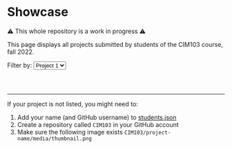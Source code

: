 # Showcase

⚠️ This whole repository is a work in progress ⚠️ 

This page displays all projects submitted by students of the CIM103 course, fall 2022.

<label>
  Filter by:
  <select id="project">
    <option value="project-1">Project 1</option>
    <option value="project-2">Project 2</option>
    <option value="project-3">Project 3</option>
  </select>
</label>

<ul id="list"></ul>

---

If your project is not listed, you might need to:

1. Add your name (and GitHub username) to [students.json](https://github.com/vsueiro/CIM103/blob/main/showcase/students.json)
2. Create a repository called `CIM103` in your GitHub account
3. Make sure the following image exists `CIM103/project-name/media/thumbnail.png`

<style>

  hr {
    height: 1px !important;
  }

  #list,
  #list * {
    box-sizing: border-box;
  }

  #list {
    display: flex;
    flex-wrap: wrap;
    list-style: none;
    padding: 0;
    margin: 2em 0;
  }

  #list li {
    margin: 0;
    padding: 0 1em 1em 0;
    width: 50%;
  }

  #list figure {
    margin: 0;
  }

  #list figure a:hover {
    opacity: .5;
  }

  #list figcaption {
    margin: .5em 0;
  }

  #list img {
    display: flex;
    width: 100%;
    aspect-ratio: 16/9;
    object-fit: cover;
    box-shadow: 0 0 0 1px #eee;
  }

  @media (min-width: 640px) {
    #list li {
      width: 33.333%;
    }
  }

  @media (min-width: 1024px) {
    #list li {
      width: 25%;
    }
  }

</style>

<script>

  class Item
  {
    constructor( student )
    {
      this.name = student.name
      this.username = student.username
      this.course = 'CIM103'

      this.links = {}
      this.links.source = document.createElement( 'a' )
      this.links.demo = document.createElement( 'a' )

      this.item = document.createElement( 'li' )
      this.figure = document.createElement( 'figure' )
      this.image = document.createElement( 'img' )
      this.caption = document.createElement( 'figcaption' )

      this.profile = `https://github.com/${ this.username }`
      this.source = `${ this.profile }/${ this.course }`
      this.demo = `https://${ this.username }.github.io/${ this.course }/${ project.value }`
      this.thumbnail = `${ this.demo }/media/thumbnail.png`

      this.update()

    }
    update() {

      fetch( this.thumbnail )

        .then( response => {

          if ( response.ok )
          {

            this.image.src = this.thumbnail

            this.links.demo.href = this.demo
            this.links.demo.append( this.image )

            this.links.source.href = this.source
            this.links.source.append( this.name )

            this.caption.append( 'By ', this.links.source )
            this.figure.append( this.links.demo, this.caption )
            this.item.append( this.figure )
            list.append( this.item )

          }

        } )

    }
  }

  class List
  {
    constructor( file )
    {

      fetch( file )
        .then( response => response.json() )
        .then( students => {
          this.students = students
          this.shuffle()
          this.update()
        } )

      project.addEventListener( 'change', () => { this.update() } )

    }
    shuffle()
    {
      this.students.sort( () => Math.random() - 0.5 )
    }
    update()
    {
      list.replaceChildren()
      this.students.forEach( student => new Item( student ) )
    }
  }

  new List( 'students.json' )

</script>
